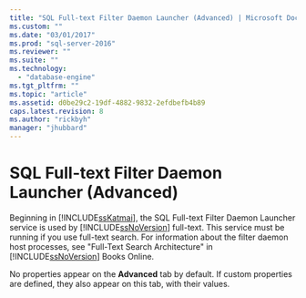 ```yaml
---
title: "SQL Full-text Filter Daemon Launcher (Advanced) | Microsoft Docs"
ms.custom: ""
ms.date: "03/01/2017"
ms.prod: "sql-server-2016"
ms.reviewer: ""
ms.suite: ""
ms.technology: 
  - "database-engine"
ms.tgt_pltfrm: ""
ms.topic: "article"
ms.assetid: d0be29c2-19df-4882-9832-2efdbefb4b89
caps.latest.revision: 8
ms.author: "rickbyh"
manager: "jhubbard"
---
```

# SQL Full-text Filter Daemon Launcher (Advanced)
  Beginning in [!INCLUDE[ssKatmai](../../a9notintoc/includes/sskatmai-md.md)], the SQL Full-text Filter Daemon Launcher service is used by [!INCLUDE[ssNoVersion](../../a9notintoc/includes/ssnoversion-md.md)] full-text. This service must be running if you use full-text search. For information about the filter daemon host processes, see "Full-Text Search Architecture" in [!INCLUDE[ssNoVersion](../../a9notintoc/includes/ssnoversion-md.md)] Books Online.  
  
 No properties appear on the **Advanced** tab by default. If custom properties are defined, they also appear on this tab, with their values.  
  
  